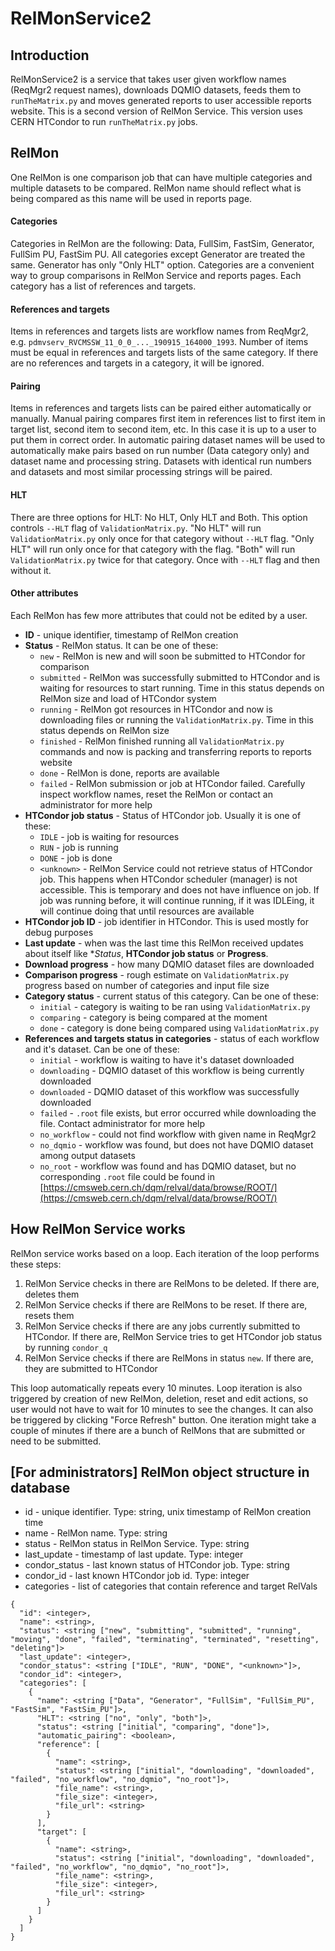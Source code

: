 # RelMonService2

## Introduction

RelMonService2 is a service that takes user given workflow names (ReqMgr2 request names), downloads DQMIO datasets, feeds them to `runTheMatrix.py` and moves generated reports to user accessible reports website. This is a second version of RelMon Service. This version uses CERN HTCondor to run `runTheMatrix.py` jobs.

## RelMon

One RelMon is one comparison job that can have multiple categories and multiple datasets to be compared. RelMon name should reflect what is being compared as this name will be used in reports page.

#### Categories
Categories in RelMon are the following: Data, FullSim, FastSim, Generator, FullSim PU, FastSim PU. All categories except Generator are treated the same. Generator has only "Only HLT" option. Categories are a convenient way to group comparisons in RelMon Service and reports pages. Each category has a list of references and targets.

#### References and targets
Items in references and targets lists are workflow names from ReqMgr2, e.g. `pdmvserv_RVCMSSW_11_0_0_..._190915_164000_1993`. Number of items must be equal in references and targets lists of the same category. If there are no references and targets in a category, it will be ignored.

#### Pairing
Items in references and targets lists can be paired either automatically or manually. Manual pairing compares first item in references list to first item in target list, second item to second item, etc. In this case it is up to a user to put them in correct order. In automatic pairing dataset names will be used to automatically make pairs based on run number (Data category only) and dataset name and processing string. Datasets with identical run numbers and datasets and most similar processing strings will be paired.

#### HLT
There are three options for HLT: No HLT, Only HLT and Both. This option controls `--HLT` flag of `ValidationMatrix.py`. "No HLT" will run `ValidationMatrix.py` only once for that category without `--HLT` flag. "Only HLT" will run only once for that category with the flag. "Both" will run `ValidationMatrix.py` twice for that category. Once with `--HLT` flag and then without it.

#### Other attributes
Each RelMon has few more attributes that could not be edited by a user.
  * **ID** - unique identifier, timestamp of RelMon creation
  * **Status** - RelMon status. It can be one of these:
    * `new` - RelMon is new and will soon be submitted to HTCondor for comparison
    * `submitted` - RelMon was successfully submitted to HTCondor and is waiting for resources to start running. Time in this status depends on RelMon size and load of HTCondor system
    * `running` - RelMon got resources in HTCondor and now is downloading files or running the `ValidationMatrix.py`. Time in this status depends on RelMon size
    * `finished` - RelMon finished running all `ValidationMatrix.py` commands and now is packing and transferring reports to reports website
    * `done` - RelMon is done, reports are available
    * `failed` - RelMon submission or job at HTCondor failed. Carefully inspect workflow names, reset the RelMon or contact an administrator for more help
  * **HTCondor job status** - Status of HTCondor job. Usually it is one of these:
    * `IDLE` - job is waiting for resources
    * `RUN` - job is running
    * `DONE` - job is done
    * `<unknown>` - RelMon Service could not retrieve status of HTCondor job. This happens when HTCondor scheduler (manager) is not accessible. This is temporary and does not have influence on job. If job was running before, it will continue running, if it was IDLEing, it will continue doing that until resources are available
  * **HTCondor job ID** - job identifier in HTCondor. This is used mostly for debug purposes
  * **Last update** - when was the last time this RelMon received updates about itself like **Status*, **HTCondor job status** or **Progress**.
  * **Download progress** - how many DQMIO dataset files are downloaded
  * **Comparison progress** - rough estimate on `ValidationMatrix.py` progress based on number of categories and input file size
  * **Category status** - current status of this category. Can be one of these:
    * `initial` - category is waiting to be ran using `ValidationMatrix.py`
    * `comparing` - category is being compared at the moment
    * `done` - category is done being compared using `ValidationMatrix.py`
  * **References and targets status in categories** - status of each workflow and it's dataset. Can be one of these:
    * `initial` - workflow is waiting to have it's dataset downloaded
    * `downloading` - DQMIO dataset of this workflow is being currently downloaded
    * `downloaded` - DQMIO dataset of this workflow was successfully downloaded
    * `failed` - `.root` file exists, but error occurred while downloading the file. Contact administrator for more help
    * `no_workflow` - could not find workflow with given name in ReqMgr2
    * `no_dqmio` - workflow was found, but does not have DQMIO dataset among output datasets
    * `no_root` - workflow was found and has DQMIO dataset, but no corresponding `.root` file could be found in [https://cmsweb.cern.ch/dqm/relval/data/browse/ROOT/](https://cmsweb.cern.ch/dqm/relval/data/browse/ROOT/)

## How RelMon Service works

RelMon service works based on a loop. Each iteration of the loop performs these steps:
  1. RelMon Service checks in there are RelMons to be deleted. If there are, deletes them
  2. RelMon Service checks if there are RelMons to be reset. If there are, resets them
  3. RelMon Service checks if there are any jobs currently submitted to HTCondor. If there are, RelMon Service tries to get HTCondor job status by running `condor_q`
  4. RelMon Service checks if there are RelMons in status `new`. If there are, they are submitted to HTCondor
 
This loop automatically repeats every 10 minutes. Loop iteration is also triggered by creation of new RelMon, deletion, reset and edit actions, so user would not have to wait for 10 minutes to see the changes. It can also be triggered by clicking "Force Refresh" button. One iteration might take a couple of minutes if there are a bunch of RelMons that are submitted or need to be submitted.

## [For administrators] RelMon object structure in database

* id - unique identifier. Type: string, unix timestamp of RelMon creation time
* name - RelMon name. Type: string
* status - RelMon status in RelMon Service. Type: string
* last_update - timestamp of last update. Type: integer
* condor_status - last known status of HTCondor job. Type: string
* condor_id - last known HTCondor job id. Type: integer
* categories - list of categories that contain reference and target RelVals
```
{
  "id": <integer>,
  "name": <string>,
  "status": <string ["new", "submitting", "submitted", "running", "moving", "done", "failed", "terminating", "terminated", "resetting", "deleting"]>
  "last_update": <integer>,
  "condor_status": <string ["IDLE", "RUN", "DONE", "<unknown>"]>,
  "condor_id": <integer>,
  "categories": [
    {
      "name": <string ["Data", "Generator", "FullSim", "FullSim_PU", "FastSim", "FastSim_PU"]>,
      "HLT": <string ["no", "only", "both"]>,
      "status": <string ["initial", "comparing", "done"]>,
      "automatic_pairing": <boolean>,
      "reference": [
        {
          "name": <string>,
          "status": <string ["initial", "downloading", "downloaded", "failed", "no_workflow", "no_dqmio", "no_root"]>,
          "file_name": <string>,
          "file_size": <integer>,
          "file_url": <string>
        }
      ],
      "target": [
        {
          "name": <string>,
          "status": <string ["initial", "downloading", "downloaded", "failed", "no_workflow", "no_dqmio", "no_root"]>,
          "file_name": <string>,
          "file_size": <integer>,
          "file_url": <string>
        }
      ]
    }
  ]
}
```
